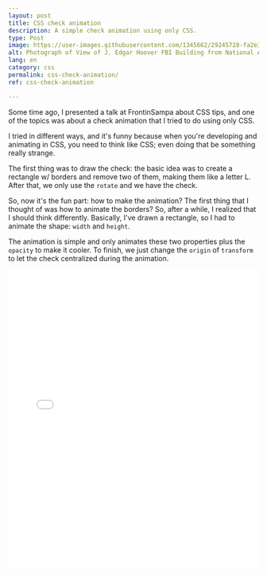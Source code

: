 ```yaml
---
layout: post
title: CSS check animation
description: A simple check animation using only CSS.
type: Post
image: https://user-images.githubusercontent.com/1345662/29245728-fa2e38a4-7fb9-11e7-9581-655628e53093.jpg
alt: Photograph of View of J. Edgar Hoover FBI Building from National Archives Roof
lang: en
category: css
permalink: css-check-animation/
ref: css-check-animation

---
```

Some time ago, I presented a talk at FrontinSampa about CSS tips, and one of the topics was about a check animation that I tried to do using only CSS.

I tried in different ways, and it's funny because when you're developing and animating in CSS, you need to think like CSS; even doing that be something really strange.

The first thing was to draw the check: the basic idea was to create a rectangle w/ borders and remove two of them, making them like a letter L. After that, we only use the `rotate` and we have the check.

So, now it's the fun part: how to make the animation? The first thing that I thought of was how to animate the borders? So, after a while, I realized that I should think differently. Basically, I've drawn a rectangle, so I had to animate the shape: `width` and `height`.

The animation is simple and only animates these two properties plus the `opacity` to make it cooler. To finish, we just change the `origin` of `transform` to let the check centralized during the animation.

<iframe height='600' scrolling='no' title='Check animation' src='//codepen.io/raphaelfabeni/embed/vJxKZM/?height=428&theme-id=4240&default-tab=css,result&embed-version=2' frameborder='no' allowtransparency='true' allowfullscreen='true' style='width: 100%;'>
</iframe>
